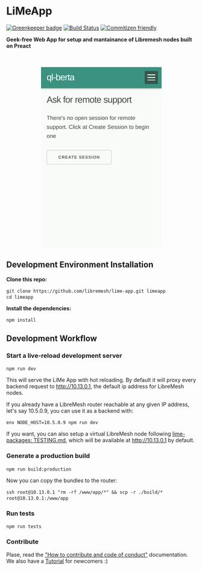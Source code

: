 # LiMeApp
[![Greenkeeper badge](https://badges.greenkeeper.io/libremesh/lime-app.svg)](https://greenkeeper.io/) [![Build Status](https://travis-ci.org/libremesh/lime-app.svg?branch=develop)](https://travis-ci.org/libremesh/lime-app) [![Commitizen friendly](https://img.shields.io/badge/commitizen-friendly-brightgreen.svg)](http://commitizen.github.io/cz-cli/)


**Geek-free Web App for setup and mantainance of Libremesh nodes built on Preact**


<p align="center"><br><br>
    <img height="480" src="docs/assets/screenshots.gif" alt="Screenshots" />
</p>


## Development Environment Installation

**Clone this repo:**

```
git clone https://github.com/libremesh/lime-app.git limeapp
cd limeapp
```

**Install the dependencies:**

```
npm install
```


## Development Workflow

### Start a live-reload development server
```
npm run dev
```
 
This will serve the LiMe App with hot reloading. By default it will proxy every backend request to http://10.13.0.1, the default ip address for LibreMesh nodes.

If you already have a LibreMesh router reachable at any given IP address, let's say 10.5.0.9, you can use it as a backend with:

```
env NODE_HOST=10.5.0.9 npm run dev
```

If you want, you can also setup a virtual LibreMesh node following [lime-packages: TESTING.md](https://github.com/libremesh/lime-packages/blob/master/TESTING.md#development-with-qemu-virtual-machine), which will be available at http://10.13.0.1 by default.

### Generate a production build
```
npm run build:production
```
Now you can copy the bundles to the router:

```
ssh root@10.13.0.1 "rm -rf /www/app/*" && scp -r ./build/* root@10.13.0.1:/www/app
```

### Run tests
```
npm run tests
```

### Contribute
Plase, read the ["How to contribute and code of conduct"](CONTRIBUTING.md) documentation.
We also have a [Tutorial](docs/Tutorial.md) for newcomers :)
